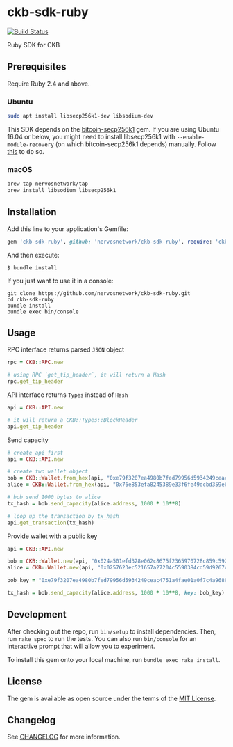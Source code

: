 # ckb-sdk-ruby

[![Build Status](https://travis-ci.com/nervosnetwork/ckb-sdk-ruby.svg?branch=develop)](https://travis-ci.com/nervosnetwork/ckb-sdk-ruby)

Ruby SDK for CKB

## Prerequisites

Require Ruby 2.4 and above.

### Ubuntu

```bash
sudo apt install libsecp256k1-dev libsodium-dev
```

This SDK depends on the [bitcoin-secp256k1](https://github.com/cryptape/ruby-bitcoin-secp256k1) gem. If you are using Ubuntu 16.04 or below, you might need to install libsecp256k1 with `--enable-module-recovery` (on which bitcoin-secp256k1 depends) manually. Follow [this](https://github.com/cryptape/ruby-bitcoin-secp256k1#prerequisite) to do so.

### macOS

```bash
brew tap nervosnetwork/tap
brew install libsodium libsecp256k1
```

## Installation

Add this line to your application's Gemfile:

```ruby
gem 'ckb-sdk-ruby', github: 'nervosnetwork/ckb-sdk-ruby', require: 'ckb'
```

And then execute:

    $ bundle install

If you just want to use it in a console:

```
git clone https://github.com/nervosnetwork/ckb-sdk-ruby.git
cd ckb-sdk-ruby
bundle install
bundle exec bin/console
```

## Usage

RPC interface returns parsed `JSON` object

```ruby
rpc = CKB::RPC.new

# using RPC `get_tip_header`, it will return a Hash
rpc.get_tip_header
```

API interface returns `Types` instead of `Hash`

```ruby
api = CKB::API.new

# it will return a CKB::Types::BlockHeader
api.get_tip_header
```

Send capacity

```ruby
# create api first
api = CKB::API.new

# create two wallet object
bob = CKB::Wallet.from_hex(api, "0xe79f3207ea4980b7fed79956d5934249ceac4751a4fae01a0f7c4a96884bc4e3")
alice = CKB::Wallet.from_hex(api, "0x76e853efa8245389e33f6fe49dcbd359eb56be2f6c3594e12521d2a806d32156")

# bob send 1000 bytes to alice
tx_hash = bob.send_capacity(alice.address, 1000 * 10**8)

# loop up the transaction by tx_hash
api.get_transaction(tx_hash)
```

Provide wallet with a public key

```ruby
api = CKB::API.new

bob = CKB::Wallet.new(api, "0x024a501efd328e062c8675f2365970728c859c592beeefd6be8ead3d901330bc01")
alice = CKB::Wallet.new(api, "0x0257623ec521657a27204c5590384cd59d9267c06d75ab308070be692251b67c57")

bob_key = "0xe79f3207ea4980b7fed79956d5934249ceac4751a4fae01a0f7c4a96884bc4e3"

tx_hash = bob.send_capacity(alice.address, 1000 * 10**8, key: bob_key)
```

## Development

After checking out the repo, run `bin/setup` to install dependencies. Then, run `rake spec` to run the tests. You can also run `bin/console` for an interactive prompt that will allow you to experiment.

To install this gem onto your local machine, run `bundle exec rake install`.

## License

The gem is available as open source under the terms of the [MIT License](https://opensource.org/licenses/MIT).

## Changelog

See [CHANGELOG](CHANGELOG.md) for more information.
